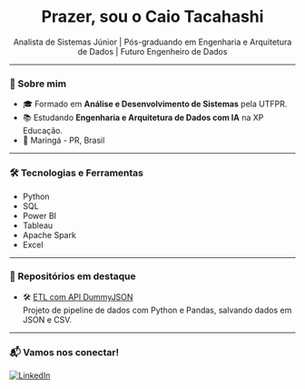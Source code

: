 <h1 align="center">Prazer, sou o Caio Tacahashi</h1>

<p align="center">
   Analista de Sistemas Júnior | Pós-graduando em Engenharia e Arquitetura de Dados | Futuro Engenheiro de Dados
</p>

---

### 🧠 Sobre mim

- 🎓 Formado em **Análise e Desenvolvimento de Sistemas** pela UTFPR.
- 📚 Estudando **Engenharia e Arquitetura de Dados com IA** na XP Educação.
- 📍 Maringá - PR, Brasil

---

### 🛠️ Tecnologias e Ferramentas

- Python
- SQL
- Power BI
- Tableau
- Apache Spark
- Excel

---

### 📌 Repositórios em destaque

- 🛠️ [ETL com API DummyJSON](https://github.com/caiotacahashi/etl-dummyjson-pipeline)  
  Projeto de pipeline de dados com Python e Pandas, salvando dados em JSON e CSV.

---

### 📬 Vamos nos conectar!

[![LinkedIn](https://img.shields.io/badge/-Caio%20Tacahashi-blue?style=flat-square&logo=Linkedin&logoColor=white&link=https://www.linkedin.com/in/caiotacahashi/)](https://www.linkedin.com/in/caiotacahashi/)
